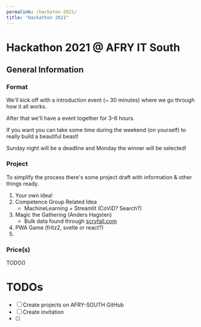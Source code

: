 ```yaml
---
permalink: /hackaton-2021/
title: "Hackathon 2021"
---
```


# Hackathon 2021 @ AFRY IT South

## General Information

### Format

We'll kick off with a introduction event (~ 30 minutes) where we go through how it all works.

After that we'll have a event together for 3-6 hours.

If you want you can take some time during the weekend (on yourself) to really build a beautiful beast!

Sunday night will be a deadline and Monday the winner will be selected!

### Project

To simplify the process there's some project draft with information & other things ready.

1. Your own idea!
2. Competence Group Related Idea
    - MachineLearning + Streamlit (CoViD? Search?)
3. Magic the Gathering (Anders Hagsten)
    - Bulk data found through [scryfall.com](https://scryfall.com/docs/api/bulk-data)
4. PWA Game (fritz2, svelte or react?)
5. 

### Price(s)

TODO()

# TODOs

- [ ] Create projects on AFRY-SOUTH GitHub
- [ ] Create invitation
- [ ] 